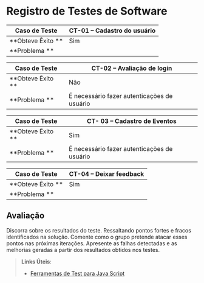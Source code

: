 # Registro de Testes de Software

|Caso de Teste |CT-01 – Cadastro do usuário |
|--------------------|----------------------------------------------------------------------|
|**Obteve Êxito **| Sim |
|**Problema ** ||

|Caso de Teste |CT-02 – Avaliação de login |
|--------------------|----------------------------------------------------------------------|
|**Obteve Êxito **| Não |
|**Problema ** | É necessário fazer autenticações de usuário |

|Caso de Teste |CT- 03 – Cadastro de Eventos |
|--------------------|----------------------------------------------------------------------|
|**Obteve Êxito **| Sim|
|**Problema ** | É necessário fazer autenticações de usuário |

|Caso de Teste |CT-04 – Deixar feedback                                                     |
|--------------------|----------------------------------------------------------------------|
|**Obteve Êxito **| Sim|
|**Problema ** | |






## Avaliação

Discorra sobre os resultados do teste. Ressaltando pontos fortes e fracos identificados na solução. Comente como o grupo pretende atacar esses pontos nas próximas iterações. Apresente as falhas detectadas e as melhorias geradas a partir dos resultados obtidos nos testes.

> **Links Úteis**:
> - [Ferramentas de Test para Java Script](https://geekflare.com/javascript-unit-testing/)
